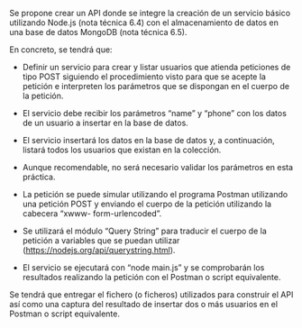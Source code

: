 Se propone crear un API donde se integre la creación de un servicio básico utilizando
Node.js (nota técnica 6.4) con el almacenamiento de datos en una base de datos MongoDB (nota técnica 6.5).

En concreto, se tendrá que:
* Definir un servicio para crear y listar usuarios que atienda peticiones de tipo
POST siguiendo el procedimiento visto para que se acepte la petición e interpreten
los parámetros que se dispongan en el cuerpo de la petición.

* El servicio debe recibir los parámetros “name” y “phone” con los datos de un
usuario a insertar en la base de datos.

* El servicio insertará los datos en la base de datos y, a continuación, listará todos
los usuarios que existan en la colección.

* Aunque recomendable, no será necesario validar los parámetros en esta práctica.

* La petición se puede simular utilizando el programa Postman utilizando una
petición POST y enviando el cuerpo de la petición utilizando la cabecera “xwww-
form-urlencoded”.

* Se utilizará el módulo “Query String” para traducir el cuerpo de la petición a
variables que se puedan utilizar (https://nodejs.org/api/querystring.html).

* El servicio se ejecutará con “node main.js” y se comprobarán los resultados
realizando la petición con el Postman o script equivalente.

Se tendrá que entregar el fichero (o ficheros) utilizados para construir el API así
como una captura del resultado de insertar dos o más usuarios en el Postman o
script equivalente.
